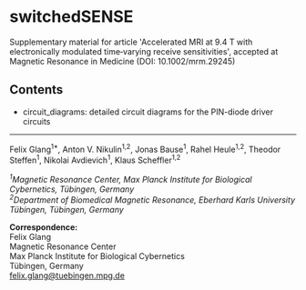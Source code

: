 
# switchedSENSE

Supplementary material for article 'Accelerated MRI at 9.4 T with electronically modulated time‐varying receive sensitivities', accepted at Magnetic Resonance in Medicine (DOI: 10.1002/mrm.29245)

## Contents
- circuit_diagrams: detailed circuit diagrams for the PIN-diode driver circuits

***
Felix Glang<sup>1*</sup>, Anton V. Nikulin<sup>1,2</sup>, Jonas Bause<sup>1</sup>, Rahel Heule<sup>1,2</sup>, Theodor Steffen<sup>1</sup>, Nikolai Avdievich<sup>1</sup>, Klaus Scheffler<sup>1,2</sup>

*<sup>1</sup>Magnetic Resonance Center, Max Planck Institute for Biological Cybernetics, Tübingen, Germany  
<sup>2</sup>Department of Biomedical Magnetic Resonance, Eberhard Karls University Tübingen, Tübingen, Germany*

<b>Correspondence:</b>  
Felix Glang  
Magnetic Resonance Center  
Max Planck Institute for Biological Cybernetics  
Tübingen, Germany  
felix.glang@tuebingen.mpg.de  
